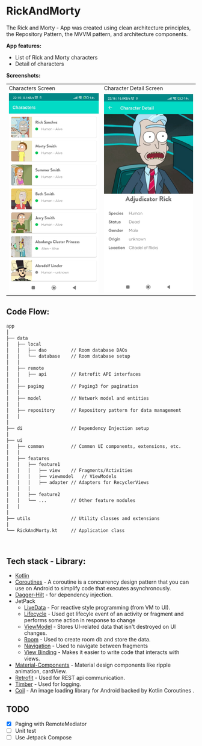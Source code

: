 
# RickAndMorty

The Rick and Morty - App was created using clean architecture principles, the Repository Pattern, the MVVM pattern, and architecture components. 

**App features:**
- List of Rick and Morty characters
- Detail of characters
  
**Screenshots:**
  <table>
  <tr>
     <td>Characters Screen</td>
     <td>Character Detail Screen</td>
  </tr>
  <tr>
    <td><img src="app/screenshots/Character.jpeg" width=300 ></td>
    <td><img src="app/screenshots/Character_Detail.jpeg" width=300 ></td>
  </tr>
 </table>


## Code Flow:
```
app
│
├── data
│   ├── local
│   │   ├── dao         // Room database DAOs
│   │   └── database    // Room database setup
│   │
│   ├── remote
│   │   ├── api         // Retrofit API interfaces
│   │
│   ├── paging          // Paging3 for pagination
│   │
│   ├── model           // Network model and entities
│   │
│   ├── repository      // Repository pattern for data management
│   │
│
├── di                  // Dependency Injection setup
│
├── ui
│   ├── common          // Common UI components, extensions, etc.
│   │
│   ├── features
│   │   ├── feature1
│   │   │   ├── view    // Fragments/Activities
│   │   │   ├── viewmodel   // ViewModels
│   │   │   ├── adapter // Adapters for RecyclerViews
│   │   │
│   │   ├── feature2
│   │   └── ...         // Other feature modules
│   │
│
├── utils               // Utility classes and extensions
│
└── RickAndMorty.kt     // Application class



```
## Tech stack - Library:

- [Kotlin](https://kotlinlang.org/)
- [Coroutines](https://github.com/Kotlin/kotlinx.coroutines) - A coroutine is a concurrency design pattern that you can use on Android to simplify code that executes asynchronously.
- [Dagger-Hilt](https://developer.android.com/training/dependency-injection/hilt-android) - for dependency injection.
- JetPack
  - [LiveData](https://developer.android.com/topic/libraries/architecture/livedata) - For reactive style programming (from VM to UI). 
  - [Lifecycle](https://developer.android.com/jetpack/androidx/releases/lifecycle) - Used get lifecyle event of an activity or fragment and performs some action in response to change
  - [ViewModel](https://developer.android.com/topic/libraries/architecture/viewmodel) - Stores UI-related data that isn't destroyed on UI changes. 
  - [Room](https://developer.android.com/topic/libraries/architecture/room) - Used to create room db and store the data.
  - [Navigation](https://developer.android.com/guide/navigation/navigation-getting-started) - Used to navigate between fragments
  - [View Binding](https://developer.android.com/topic/libraries/view-binding) - Makes it easier to write code that interacts with views.
- [Material-Components](https://github.com/material-components/material-components-android) - Material design components like ripple animation, cardView.
- [Retrofit](https://github.com/square/retrofit) - Used for REST api communication.
- [Timber](https://github.com/JakeWharton/timber) - Used for logging.
- [Coil](https://coil-kt.github.io/coil/) - An image loading library for Android backed by Kotlin Coroutines .
## TODO
- [X] Paging with RemoteMediator
- [ ] Unit test
- [ ] Use Jetpack Compose
